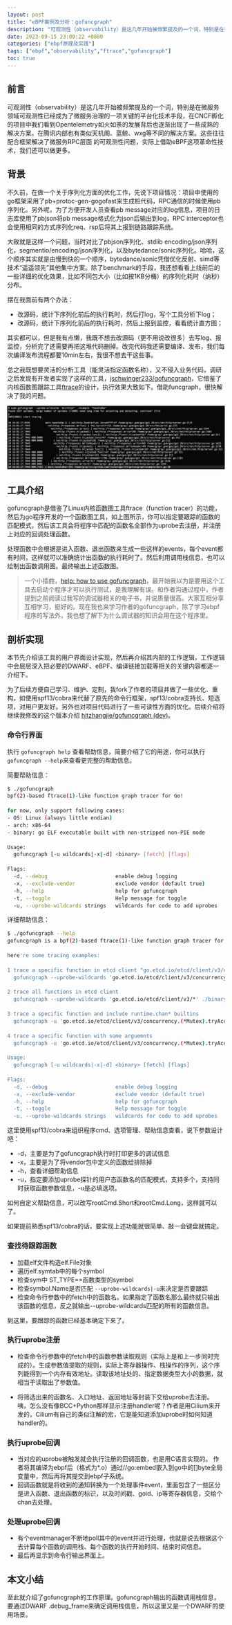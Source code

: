 ```yaml
---
layout: post
title: "eBPF案例及分析：gofuncgraph"
description: "可观测性（observability）是这几年开始被频繁提及的一个词，特别是在微服务领域可观测性已经成为了微服务治理的一项关键的平台化技术手段，在CNCF孵化的项目中我们看到Opentelemetry如火如荼的发展背后也逐渐出现了一些成熟的解决方案。在腾讯内部也有类似天机阁、蓝鲸、wxg等不同的解决方案。这些往往配合框架解决了微服务RPC层面 的可观测性问题，实际上借助eBPF这项革命性技术，我们还可以做更多。"
date: 2023-09-15 23:00:22 +0800
categories: ["ebpf原理及实践"]
tags: ["ebpf","observability","ftrace","gofuncgraph"]
toc: true
---
```


## 前言

可观测性（observability）是这几年开始被频繁提及的一个词，特别是在微服务领域可观测性已经成为了微服务治理的一项关键的平台化技术手段，在CNCF孵化的项目中我们看到Opentelemetry如火如荼的发展背后也逐渐出现了一些成熟的解决方案。在腾讯内部也有类似天机阁、蓝鲸、wxg等不同的解决方案。这些往往配合框架解决了微服务RPC层面 的可观测性问题，实际上借助eBPF这项革命性技术，我们还可以做更多。

## 背景

不久前，在做一个关于序列化方面的优化工作，先说下项目情况：项目中使用的go框架采用了pb+protoc-gen-gogofast来生成桩代码，RPC通信的时候使用pb序列化。另外呢，为了方便开发人员查看pb message对应的log信息，项目的日志库使用了pbjson将pb message格式化为json后输出到log，RPC interceptor也会使用相同的方式序列化req、rsp后将其上报到链路跟踪系统。

大致就是这样一个问题，当时对比了pbjson序列化、stdlib encoding/json序列化，segmentio/encoding/json序列化，以及bytedance/sonic序列化。哈哈，这个顺序其实就是由慢到快的一个顺序，bytedance/sonic凭借优化反射、simd等技术“遥遥领先”其他集中方案。除了benchmark的手段，我还想看看上线前后的一些详细的优化效果，比如不同包大小（比如按1KB分桶）的序列化耗时（纳秒）分布。

摆在我面前有两个办法：

- 改源码，统计下序列化前后的执行耗时，然后打log，写个工具分析下log；
- 改源码，统计下序列化前后的执行耗时，然后上报到监控，看看统计直方图；

其实都可以，但是我有点懒，我既不想去改源码（更不用说改很多）去写log、报监控，分析完了还需要再把这堆代码删掉。改完代码我还需要编译、发布，我们每次编译发布流程都要10min左右，我很不想去干这些事。

总之我既想要灵活的分析工具（能灵活指定函数名称），又不侵入业务代码，调研之后发现有开发者实现了这样的工具，[jschwinger233/gofuncgraph](https://jschwinger233/gofuncgraph)，它借鉴了内核函数图跟踪工具[ftrace](https://en.wikipedia.org/wiki/Ftrace)的设计，执行效果大致如下。借助funcgraph，很快解决了我的问题。

![gofuncgraph](assets/2023-09-15-eBPF案例及分析：gofuncgraph/image-20230915232356599.png)

## 工具介绍

gofuncgraph是借鉴了Linux内核函数图工具ftrace（function tracer）的功能，然后为go程序开发的一个函数图工具，如上图所示，你可以指定要跟踪的函数的匹配模式，然后该工具会将程序中匹配的函数名全部作为uprobe去注册，并注册上对应的回调处理函数。

处理函数中会根据是进入函数、退出函数来生成一些这样的events，每个event都有时间，这样就可以准确统计出函数的执行耗时了。然后利用调用栈信息，也可以绘制出函数调用图。最终输出上述函数图。

> 一个小插曲，[help: how to use gofuncgraph](https://github.com/jschwinger233/gofuncgraph/issues/2)，最开始我以为是要用这个工具去启动个程序才可以执行测试，是我理解有误。和作者沟通过程中，作者提到之前阅读过我写的调试器相关的电子书，并说质量很高。大家互相分享互相学习，挺好的。现在我也来学习作者的gofuncgraph，除了学习ebpf程序的写法外，我也想了解下为什么调试器的知识会用在这个程序里。

## 剖析实现

本节先介绍该工具的用户界面设计实现，然后再介绍其内部的工作逻辑，工作逻辑中会层层深入把必要的DWARF、eBPF、编译链接加载等相关的关键内容都逐一介绍下。

为了后续方便自己学习、维护、定制，我fork了作者的项目并做了一些优化、重构，如使用spf13/cobra来代替了原先的命令行框架，spf13/cobra支持长、短选项，对用户更友好。另外也对项目代码进行了一些可读性方面的优化。后续介绍将继续我修改的这个版本介绍 [hitzhangjie/gofuncgraph (dev)](https://github.com/hitzhangjie/gofuncgraph/tree/dev)。

### 命令行界面

执行 `gofuncgraph help` 查看帮助信息，简要介绍了它的用途，你可以执行`gofuncgraph --help`来查看更完整的帮助信息。

简要帮助信息：

```bash
$ ./gofuncgraph
bpf(2)-based ftrace(1)-like function graph tracer for Go! 

for now, only support following cases:
- OS: Linux (always little endian)
- arch: x86-64
- binary: go ELF executable built with non-stripped non-PIE mode

Usage:
  gofuncgraph [-u wildcards|-x|-d] <binary> [fetch] [flags]

Flags:
  -d, --debug                      enable debug logging
  -x, --exclude-vendor             exclude vendor (default true)
  -h, --help                       help for gofuncgraph
  -t, --toggle                     Help message for toggle
  -u, --uprobe-wildcards strings   wildcards for code to add uprobes
```

详细帮助信息：

```bash
$ ./gofuncgraph --help
gofuncgraph is a bpf(2)-based ftrace(1)-like function graph tracer for Go!

here're some tracing examples:

1 trace a specific function in etcd client "go.etcd.io/etcd/client/v3/concurrency.(*Mutex).tryAcquire"
  gofuncgraph --uprobe-wildcards 'go.etcd.io/etcd/client/v3/concurrency.(*Mutex).tryAcquire' ./binary

2 trace all functions in etcd client
  gofuncgraph --uprobe-wildcards 'go.etcd.io/etcd/client/v3/*' ./binary 

3 trace a specific function and include runtime.chan* builtins
  gofuncgraph -u 'go.etcd.io/etcd/client/v3/concurrency.(*Mutex).tryAcquire' -u 'runtime.chan*' ./binary 

4 trace a specific function with some arguemnts
  gofuncgraph -u 'go.etcd.io/etcd/client/v3/concurrency.(*Mutex).tryAcquire(pfx=+0(+8(%ax)):c512, n_pfx=+16(%ax):u64, m.s.id=16(0(%ax)):u64 )' ./binary

Usage:
  gofuncgraph [-u wildcards|-x|-d] <binary> [fetch] [flags]

Flags:
  -d, --debug                      enable debug logging
  -x, --exclude-vendor             exclude vendor (default true)
  -h, --help                       help for gofuncgraph
  -t, --toggle                     Help message for toggle
  -u, --uprobe-wildcards strings   wildcards for code to add uprobes
```

这里使用spf13/cobra来组织程序cmd、选项管理、帮助信息查看，说下参数设计吧：

- -d，主要是为了gofuncgraph执行时打印更多的调试信息
- -x，主要是为了将vendor包中定义的函数给排除掉
- -h，查看详细帮助信息
- -u，指定要添加uprobe探针的用户态函数名的匹配模式，支持多个，支持同时获取函数参数信息，-u是必填选项。

如何自定义帮助信息，可以改写rootCmd.Short和rootCmd.Long，这样就可以了。

如果提前熟悉spf13/cobra的话，要实现上述功能就很简单、敲一会键盘就搞定。

### 查找待跟踪函数

- 加载elf文件构造elf.File对象
- 遍历elf.symtab中的每个symbol
- 检查sym中 ST_TYPE==函数类型的symbol
- 检查symbol.Name是否匹配 `--uprobe-wildcards|-u`来决定是否要跟踪
- 检查命令行参数中的fetch中的函数名。如果指定了函数名那么最终就只输出该函数的信息，反之就输出--uprobe-wildcards匹配的所有的函数信息。

到这里，要跟踪的函数已经基本确定下来了。

### 执行uprobe注册

- 检查命令行参数中的fetch中的函数参数读取规则（实际上是和上一步同时完成的）。生成参数值提取的规则，实际上寄存器操作、栈操作的序列，这个序列能得到一个内存有效地址。读取该地址处的、指定数据类型大小的数据，就相当于读取出了参数值。

- 将筛选出来的函数名、入口地址、返回地址等封装下交给uprobe去注册。咦，怎么没有像BCC+Python那样显示注册handler呢？作者是用Cilium来开发的，Cilium有自己的类似注解的宏，它是能知道添加uprobe时如何知道handler的。

### 执行uprobe回调

- 当对应的uprobe被触发就会执行注册的回调函数，也是用C语言实现的。
  作者将其编译为ebpf后（格式为\*.o）通过//go:embed嵌入到go中的[]byte全局变量中，然后再将其提交到ebpf子系统。
- 回调函数就是将收到的通知转换为一个处理事件event，里面包含了一些区分是进入函数、退出函数的标识，以及时间戳、goid、ip等寄存器信息，交给个chan去处理。

### 处理uprobe回调

- 有个eventmanager不断地poll其中的event并进行处理，也就是说去根据这个去计算每个函数的调用栈、每个函数的执行开始时间、结束时间信息。
- 最后再显示到命令行输出界面上。

## 本文小结

至此就介绍了gofuncgraph的工作原理。gofuncgraph输出的函数调用栈信息，要通过DWARF .debug_frame来确定调用栈信息，所以这里又是一个DWARF的使用场景。

